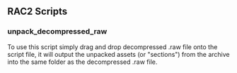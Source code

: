 ## RAC2 Scripts

### unpack_decompressed_raw
To use this script simply drag and drop decompressed .raw file onto the script file, it will output the unpacked assets (or "sections") from the archive into the same folder as the decompressed .raw file.
